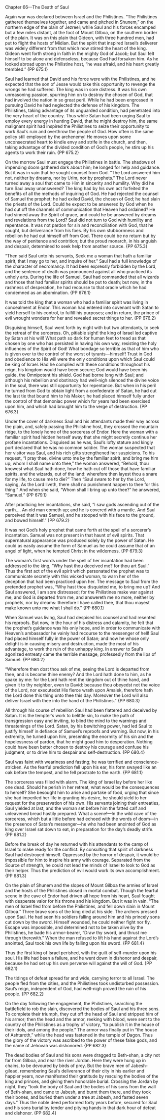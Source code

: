Chapter 66—The Death of Saul

Again war was declared between Israel and the Philistines. “The Philistines gathered themselves together, and came and pitched in Shunem,” on the northern edge of the plain of Jezreel; while Saul and his forces encamped but a few miles distant, at the foot of Mount Gilboa, on the southern border of the plain. It was on this plain that Gideon, with three hundred men, had put to flight the hosts of Midian. But the spirit that inspired Israel’s deliverer was widely different from that which now stirred the heart of the king. Gideon went forth strong in faith in the mighty God of Jacob; but Saul felt himself to be alone and defenseless, because God had forsaken him. As he looked abroad upon the Philistine host, “he was afraid, and his heart greatly trembled.” {PP 675.1}

Saul had learned that David and his force were with the Philistines, and he expected that the son of Jesse would take this opportunity to revenge the wrongs he had suffered. The king was in sore distress. It was his own unreasoning passion, spurring him on to destroy the chosen of God, that had involved the nation in so great peril. While he had been engrossed in pursuing David he had neglected the defense of his kingdom. The Philistines, taking advantage of its unguarded condition, had penetrated into the very heart of the country. Thus while Satan had been urging Saul to employ every energy in hunting David, that he might destroy him, the same malignant spirit had inspired the Philistines to seize their opportunity to work Saul’s ruin and overthrow the people of God. How often is the same policy still employed by the archenemy! He moves upon some unconsecrated heart to kindle envy and strife in the church, and then, taking advantage of the divided condition of God’s people, he stirs up his agents to work their ruin. {PP 675.2}

On the morrow Saul must engage the Philistines in battle. The shadows of impending doom gathered dark about him; he longed for help and guidance. But it was in vain that he sought counsel from God. “The Lord answered him not, neither by dreams, nor by Urim, nor by prophets.” The Lord never turned away a soul that came to Him in sincerity and humility. Why did he turn Saul away unanswered? The king had by his own act forfeited the benefits of all the methods of inquiring of God. He had rejected the counsel of Samuel the prophet; he had exiled David, the chosen of God; he had slain the priests of the Lord. Could he expect to be answered by God when he had cut off the channels of communication that Heaven had ordained? He had sinned away the Spirit of grace, and could he be answered by dreams and revelations from the Lord? Saul did not turn to God with humility and repentance. It was not pardon for sin and reconciliation with God, that he sought, but deliverance from his foes. By his own stubbornness and rebellion he had cut himself off from God. There could be no return but by the way of penitence and contrition; but the proud monarch, in his anguish and despair, determined to seek help from another source. {PP 675.3}

“Then said Saul unto his servants, Seek me a woman that hath a familiar spirit, that I may go to her, and inquire of her.” Saul had a full knowledge of the character of necromancy. It had been expressly forbidden by the Lord, and the sentence of death was pronounced against all who practiced its unholy arts. During the life of Samuel, Saul had commanded that all wizards and those that had familiar spirits should be put to death; but now, in the rashness of desperation, he had recourse to that oracle which he had condemned as an abomination. {PP 676.1}

It was told the king that a woman who had a familiar spirit was living in concealment at Endor. This woman had entered into covenant with Satan to yield herself to his control, to fulfill his purposes; and in return, the prince of evil wrought wonders for her and revealed secret things to her. {PP 676.2}

Disguising himself, Saul went forth by night with but two attendants, to seek the retreat of the sorceress. Oh, pitiable sight! the king of Israel led captive by Satan at his will! What path so dark for human feet to tread as that chosen by one who has persisted in having his own way, resisting the holy influences of the Spirit of God! What bondage so terrible as that of him who is given over to the control of the worst of tyrants—himself! Trust in God and obedience to His will were the only conditions upon which Saul could be king of Israel. Had he complied with these conditions throughout his reign, his kingdom would have been secure; God would have been his guide, the Omnipotent his shield. God had borne long with Saul; and although his rebellion and obstinacy had well-nigh silenced the divine voice in the soul, there was still opportunity for repentance. But when in his peril he turned from God to obtain light from a confederate of Satan, he had cut the last tie that bound him to his Maker; he had placed himself fully under the control of that demoniac power which for years had been exercised upon him, and which had brought him to the verge of destruction. {PP 676.3}

Under the cover of darkness Saul and his attendants made their way across the plain, and, safely passing the Philistine host, they crossed the mountain ridge, to the lonely home of the sorceress of Endor. Here the woman with a familiar spirit had hidden herself away that she might secretly continue her profane incantations. Disguised as he was, Saul’s lofty stature and kingly port declared that he was no common soldier. The woman suspected that her visitor was Saul, and his rich gifts strengthened her suspicions. To his request, “I pray thee, divine unto me by the familiar spirit, and bring me him up, whom I shall name unto thee,” the woman answered, “Behold, thou knowest what Saul hath done, how he hath cut off those that have familiar spirits, and the wizards, out of the land: wherefore then layest thou a snare for my life, to cause me to die?” Then “Saul sware to her by the Lord, saying, As the Lord liveth, there shall no punishment happen to thee for this thing.” And when she said, “Whom shall I bring up unto thee?” he answered, “Samuel.” {PP 679.1}

After practicing her incantations, she said, “I saw gods ascending out of the earth.... An old man cometh up; and he is covered with a mantle. And Saul perceived that it was Samuel, and he stooped with his face to the ground, and bowed himself.” {PP 679.2}

It was not God’s holy prophet that came forth at the spell of a sorcerer’s incantation. Samuel was not present in that haunt of evil spirits. That supernatural appearance was produced solely by the power of Satan. He could as easily assume the form of Samuel as he could assume that of an angel of light, when he tempted Christ in the wilderness. {PP 679.3}

The woman’s first words under the spell of her incantation had been addressed to the king, “Why hast thou deceived me? for thou art Saul.” Thus the first act of the evil spirit which personated the prophet was to communicate secretly with this wicked woman, to warn her of the deception that had been practiced upon her. The message to Saul from the pretended prophet was, “Why hast thou disquieted me, to bring me up? And Saul answered, I am sore distressed; for the Philistines make war against me, and God is departed from me, and answereth me no more, neither by prophets, nor by dreams: therefore I have called thee, that thou mayest make known unto me what I shall do.” {PP 680.1}

When Samuel was living, Saul had despised his counsel and had resented his reproofs. But now, in the hour of his distress and calamity, he felt that the prophet’s guidance was his only hope, and in order to communicate with Heaven’s ambassador he vainly had recourse to the messenger of hell! Saul had placed himself fully in the power of Satan; and now he whose only delight is in causing misery and destruction, made the most of his advantage, to work the ruin of the unhappy king. In answer to Saul’s agonized entreaty came the terrible message, professedly from the lips of Samuel: {PP 680.2}

“Wherefore then dost thou ask of me, seeing the Lord is departed from thee, and is become thine enemy? And the Lord hath done to him, as he spake by me: for the Lord hath rent the kingdom out of thine hand, and given it to thy neighbor, even to David: because thou obeyedst not the voice of the Lord, nor executedst His fierce wrath upon Amalek, therefore hath the Lord done this thing unto thee this day. Moreover the Lord will also deliver Israel with thee into the hand of the Philistines.” {PP 680.3}

All through his course of rebellion Saul had been flattered and deceived by Satan. It is the tempter’s work to belittle sin, to make the path of transgression easy and inviting, to blind the mind to the warnings and threatenings of the Lord. Satan, by his bewitching power, had led Saul to justify himself in defiance of Samuel’s reproofs and warning. But now, in his extremity, he turned upon him, presenting the enormity of his sin and the hopelessness of pardon, that he might goad him to desperation. Nothing could have been better chosen to destroy his courage and confuse his judgment, or to drive him to despair and self-destruction. {PP 680.4}

Saul was faint with weariness and fasting; he was terrified and conscience-stricken. As the fearful prediction fell upon his ear, his form swayed like an oak before the tempest, and he fell prostrate to the earth. {PP 681.1}

The sorceress was filled with alarm. The king of Israel lay before her like one dead. Should he perish in her retreat, what would be the consequences to herself? She besought him to arise and partake of food, urging that since she had imperiled her life in granting his desire, he should yield to her request for the preservation of his own. His servants joining their entreaties, Saul yielded at last, and the woman set before him the fatted calf and unleavened bread hastily prepared. What a scene!—In the wild cave of the sorceress, which but a little before had echoed with the words of doom—in the presence of Satan’s messenger—he who had been anointed of God as king over Israel sat down to eat, in preparation for the day’s deadly strife. {PP 681.2}

Before the break of day he returned with his attendants to the camp of Israel to make ready for the conflict. By consulting that spirit of darkness Saul had destroyed himself. Oppressed by the horror of despair, it would be impossible for him to inspire his army with courage. Separated from the Source of strength, he could not lead the minds of Israel to look to God as their helper. Thus the prediction of evil would work its own accomplishment. {PP 681.3}

On the plain of Shunem and the slopes of Mount Gilboa the armies of Israel and the hosts of the Philistines closed in mortal combat. Though the fearful scene in the cave of Endor had driven all hope from his heart, Saul fought with desperate valor for his throne and his kingdom. But it was in vain. “The men of Israel fled from before the Philistines, and fell down slain in Mount Gilboa.” Three brave sons of the king died at his side. The archers pressed upon Saul. He had seen his soldiers falling around him and his princely sons cut down by the sword. Himself wounded, he could neither fight nor fly. Escape was impossible, and determined not to be taken alive by the Philistines, he bade his armor-bearer, “Draw thy sword, and thrust me through therewith.” When the man refused to lift his hand against the Lord’s anointed, Saul took his own life by falling upon his sword. {PP 681.4}

Thus the first king of Israel perished, with the guilt of self-murder upon his soul. His life had been a failure, and he went down in dishonor and despair, because he had set up his own perverse will against the will of God. {PP 682.1}

The tidings of defeat spread far and wide, carrying terror to all Israel. The people fled from the cities, and the Philistines took undisturbed possession. Saul’s reign, independent of God, had well-nigh proved the ruin of his people. {PP 682.2}

On the day following the engagement, the Philistines, searching the battlefield to rob the slain, discovered the bodies of Saul and his three sons. To complete their triumph, they cut off the head of Saul and stripped him of his armor; then the head and the armor, reeking with blood, were sent to the country of the Philistines as a trophy of victory, “to publish it in the house of their idols, and among the people.” The armor was finally put in “the house of Ashtaroth,” while the head was fastened in the temple of Dagon. Thus the glory of the victory was ascribed to the power of these false gods, and the name of Jehovah was dishonored. {PP 682.3}

The dead bodies of Saul and his sons were dragged to Beth-shan, a city not far from Gilboa, and near the river Jordan. Here they were hung up in chains, to be devoured by birds of prey. But the brave men of Jabesh-gilead, remembering Saul’s deliverance of their city in his earlier and happier years, now manifested their gratitude by rescuing the bodies of the king and princes, and giving them honorable burial. Crossing the Jordan by night, they “took the body of Saul and the bodies of his sons from the wall of Beth-shan, and came to Jabesh, and burnt them there, and they took their bones, and buried them under a tree at Jabesh, and fasted seven days.” Thus the noble deed performed forty years before, secured for Saul and his sons burial by tender and pitying hands in that dark hour of defeat and dishonor. {PP 682.4}
